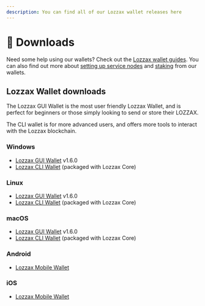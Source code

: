 ```yaml
---
description: You can find all of our Lozzax wallet releases here
---
```


# 📁 Downloads

Need some help using our wallets? Check out the [Lozzax wallet guides](https://docs.lozzax.xyz/using-the-oxen-blockchain/oxen-wallet-guides). You can also find out more about [setting up service nodes](https://docs.Lozzax.xyz/using-the-lozzax-blockchain/lozzax-service-node-guides/full-service-node-setup-guide) and [staking](using-the-lozzax-blockchain/lozzax-service-node-guides/staking-to-shared-service-node.md) from our wallets.

## Lozzax Wallet downloads

The Lozzax GUI Wallet is the most user friendly Lozzax Wallet, and is perfect for beginners or those simply looking to send or store their LOZZAX.

The CLI wallet is for more advanced users, and offers more tools to interact with the Lozzax blockchain.

### Windows

* [Lozzax GUI Wallet](https://github.com/lozzax-io/lozzax-electron-gui-wallet/releases/download/v1.6.0/lozzax-electron-wallet-1.6.0-win.exe) v1.6.0
* [Lozzax CLI Wallet](https://github.com/lozzax-io/lozzax-core/releases) \(packaged with Lozzax Core\)

### Linux

* [Lozzax GUI Wallet](https://github.com/lozzax-io/lozzax-electron-gui-wallet/releases/download/v1.6.0/lozzax-electron-wallet-1.6.0-linux.AppImage) v1.6.0
* [Lozzax CLI Wallet](https://github.com/lozzax-io/lozzax-core/releases) \(packaged with Lozzax Core\)

### macOS

* [Lozzax GUI Wallet](https://github.com/lozzax-io/lozzax-electron-gui-wallet/releases/download/v1.6.0/lozzax-electron-wallet-1.6.0-mac.dmg) v1.6.0
* [Lozzax CLI Wallet](https://github.com/lozzax-io/lozzax-core/releases) \(packaged with Lozzax Core\)

### Android

* [Lozzax Mobile Wallet](https://play.google.com/store/apps/details?id=io.lozzax.wallet)

### iOS

* [Lozzax Mobile Wallet](https://apps.apple.com/app/lozzax-wallet-rangeproof/id1547745078)


